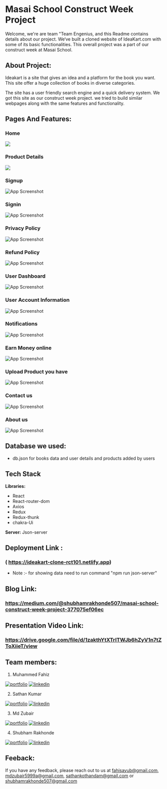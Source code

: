 # Masai School Construct Week Project
Welcome, we're are team "Team Engenius, and this Readme contains details about our project. We‘ve built a cloned website of IdeaKart.com with some of its basic functionalities. This overall project was a part of our construct week at Masai School.

## About Project: 
Ideakart is a site that gives an idea and a platform for the book you want. This site offer a huge collection of books in diverse categories.

The site has a user friendly search engine and a quick delivery system. We got this site as our construct week project. we tried to build similar webpages along with the same features and functionality. 

## Pages And Features:

### Home 
![](SiteImages/2022-06-18.png)


### Product Details 
![](SiteImages/product.png)



### Signup 
![App Screenshot](SiteImages/Signup.png)


### Signin
![App Screenshot](SiteImages/login.png)

### Privacy Policy
![App Screenshot](SiteImages/policy.png)




### Refund Policy 
![App Screenshot](SiteImages/refund.png)





### User Dashboard 
![App Screenshot](SiteImages/dashboard.png)




### User Account Information
![App Screenshot](SiteImages/accInfo.png)

### Notifications 
![App Screenshot](SiteImages/Notify.png)

### Earn Money online 
![App Screenshot](SiteImages/Earbmoney.png)

### Upload Product you have
![App Screenshot](SiteImages/addProduct.png)

### Contact us 
![App Screenshot](SiteImages/contacts.png)

### About us 
![App Screenshot](SiteImages/aboutus.png)



## Database we used:
- db.json for books data and user details and products added by users

## Tech Stack

**Libraries:** 
- React 
- React-router-dom
- Axios
- Redux
- Redux-thunk
- chakra-Ui

**Server:** Json-server

## Deployment Link :
### ( https://ideakart-clone-rct101.netlify.app)
 - Note :- for showing data need to run command "npm run json-server"

## Blog Link: 
### https://medium.com/@shubhamrakhonde507/masai-school-construct-week-project-377075ef06ec

## Presentation Video Link: 
### https://drive.google.com/file/d/1zakthYtXTrITWJb6hZyV1n7tZToXiieT/view

## Team members: 
1. Muhammed Fahiz

[![portfolio](https://img.shields.io/badge/my_portfolio-000?style=for-the-badge&logo=ko-fi&logoColor=white)](https://github.com/fahisayub)
[![linkedin](https://img.shields.io/badge/linkedin-0A66C2?style=for-the-badge&logo=linkedin&logoColor=white)](https://www.linkedin.com/in/muhammed-fahiz-p-a-62804515b/)

2. Sathan Kumar  

[![portfolio](https://img.shields.io/badge/my_portfolio-000?style=for-the-badge&logo=ko-fi&logoColor=white)](https://github.com/Sathankothandam)
[![linkedin](https://img.shields.io/badge/linkedin-0A66C2?style=for-the-badge&logo=linkedin&logoColor=white)](https://www.linkedin.com/in/sathan-kothandam/)

3. Md Zubair  

[![portfolio](https://img.shields.io/badge/my_portfolio-000?style=for-the-badge&logo=ko-fi&logoColor=white)](https://github.com/MDZUBAIR599)
[![linkedin](https://img.shields.io/badge/linkedin-0A66C2?style=for-the-badge&logo=linkedin&logoColor=white)](https://www.linkedin.com/in/md-zubair-229321230)

4. Shubham Rakhonde

[![portfolio](https://img.shields.io/badge/my_portfolio-000?style=for-the-badge&logo=ko-fi&logoColor=white)](https://github.com/Shubham0442)
[![linkedin](https://img.shields.io/badge/linkedin-0A66C2?style=for-the-badge&logo=linkedin&logoColor=white)](https://www.linkedin.com/in/shubham-rakhonde-102964166/)

## Feeback: 
If you have any feedback, please reach out to us at fahisayub@gmail.com, mdzubair5999a@gmail.com, sathankothandam@gmail.com or shubhamrakhonde507@gmail.com


